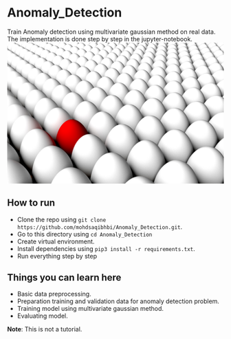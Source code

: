 # Anomaly_Detection
Train Anomaly detection using multivariate gaussian method on real data. The implementation is done step by step in the jupyter-notebook.
![Anomaly](https://github.com/mohdsaqibhbi/Anomaly_Detection/blob/master/readme.jpg)

## How to run
- Clone the repo using `git clone https://github.com/mohdsaqibhbi/Anomaly_Detection.git`.
- Go to this directory using `cd Anomaly_Detection`
- Create virtual environment.
- Install dependencies using `pip3 install -r requirements.txt`.
- Run everything step by step

## Things you can learn here
- Basic data preprocessing.
- Preparation training and validation data for anomaly detection problem.
- Training model using multivariate gaussian method.
- Evaluating model.

**Note**: This is not a tutorial.
